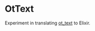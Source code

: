 OtText
======

Experiment in translating [ot_text](https://github.com/ottypes/text/blob/master/lib/text.js) to Elixir.
